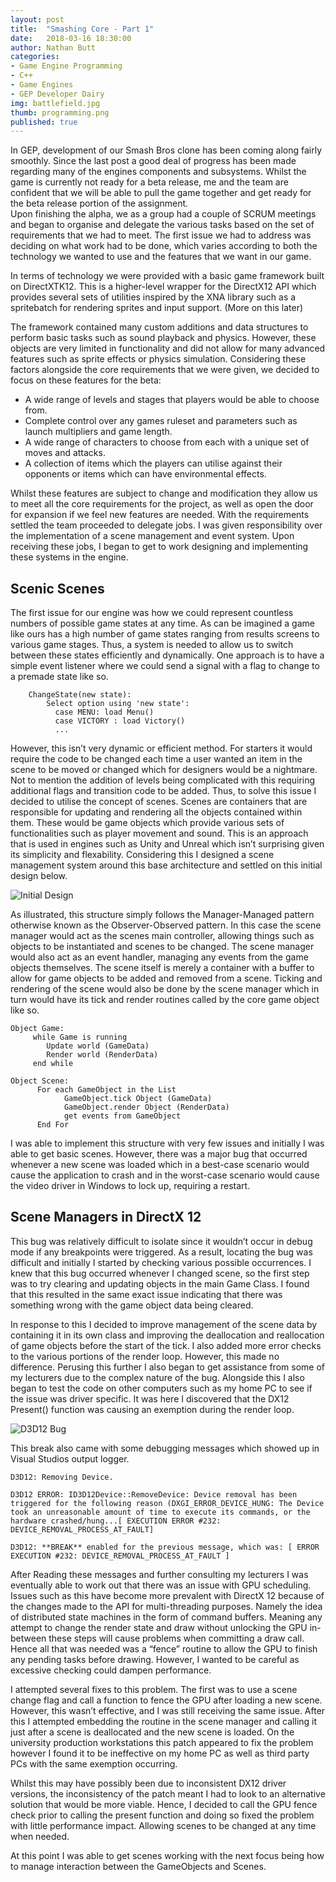 ```yaml
---
layout: post
title:  "Smashing Core - Part 1"
date:   2018-03-16 18:30:00
author: Nathan Butt
categories:
- Game Engine Programming
- C++
- Game Engines
- GEP Developer Dairy
img: battlefield.jpg
thumb: programming.png
published: true
---
```


In GEP, development of our Smash Bros clone has been coming along fairly smoothly. Since the last post a good deal of progress has been made regarding many of the engines components and subsystems. Whilst the game is currently not ready for a beta release, me and the team are confident that we will be able to pull the game together and get ready for the beta release portion of the assignment.  
Upon finishing the alpha, we as a group had a couple of SCRUM meetings and began to organise and delegate the various tasks based on the set of requirements that we had to meet. The first issue we had to address was deciding on what work had to be done, which varies according to both the technology we wanted to use and the features that we want in our game.

<!--more-->

In terms of technology we were provided with a basic game framework built on DirectXTK12. This is a higher-level wrapper for the DirectX12 API which provides several sets of utilities inspired by the XNA library such as a spritebatch for rendering sprites and input support.  (More on this later)

The framework contained many custom additions and data structures to perform basic tasks such as sound playback and physics. However, these objects are very limited in functionality and did not allow for many advanced features such as sprite effects or physics simulation.
Considering these factors alongside the core requirements that we were given, we decided to focus on these features for the beta:
-	A wide range of levels and stages that players would be able to choose from.
-	Complete control over any games ruleset and parameters such as launch multipliers and game length.
-	A wide range of characters to choose from each with a unique set of moves and attacks.
-	A collection of items which the players can utilise against their opponents or items which can have environmental effects.

Whilst these features are subject to change and modification they allow us to meet all the core requirements for the project, as well as open the door for expansion if we feel new features are needed.
With the requirements settled the team proceeded to delegate jobs. I was given responsibility over the implementation of a scene management and event system. Upon receiving these jobs, I began to get to work designing and implementing these systems in the engine.

## Scenic Scenes

The first issue for our engine was how we could represent countless numbers of possible game states at any time. As can be imagined a game like ours has a high number of game states ranging from results screens to various game stages. Thus, a system is needed to allow us to switch between these states efficiently and dynamically.
One approach is to have a simple event listener where we could send a signal with a flag to change to a premade state like so.

```
    ChangeState(new state):
        Select option using 'new state':
          case MENU: load Menu()
          case VICTORY : load Victory()
          ...
```

However, this isn’t very dynamic or efficient method. For starters it would require the code to be changed each time a user wanted an item in the scene to be moved or changed which for designers would be a nightmare. Not to mention the addition of levels being complicated with this requiring additional flags and transition code to be added.
Thus, to solve this issue I decided to utilise the concept of scenes. Scenes are containers that are responsible for updating and rendering all the objects contained within them. These would be game objects which provide various sets of functionalities such as player movement and sound. This is an approach that is used in engines such as Unity and Unreal which isn’t surprising given its simplicity and flexability. Considering this I designed a scene management system around this base architecture and settled on this initial design below.

![Initial Design](https://n86-64.github.io/assets/img/blog/GEP/scene-manager.png)

As illustrated, this structure simply follows the Manager-Managed pattern otherwise known as the Observer-Observed pattern. In this case the scene manager would act as the scenes main controller, allowing things such as objects to be instantiated and scenes to be changed. The scene manager would also act as an event handler, managing any events from the game objects themselves. The scene itself is merely a container with a buffer to allow for game objects to be added and removed from a scene.
Ticking and rendering of the scene would also be done by the scene manager which in turn would have its tick and render routines called by the core game object like so.

```
Object Game:
     while Game is running
        Update world (GameData)
        Render world (RenderData)
     end while

Object Scene:
      For each GameObject in the List
            GameObject.tick Object (GameData)
            GameObject.render Object (RenderData)
            get events from GameObject
      End For
```

I was able to implement this structure with very few issues and initially I was able to get basic scenes. However, there was a major bug that occurred whenever a new scene was loaded which in a best-case scenario would cause the application to crash and in the worst-case scenario would cause the video driver in Windows to lock up, requiring a restart.

## Scene Managers in DirectX 12

This bug was relatively difficult to isolate since it wouldn’t occur in debug mode if any breakpoints were triggered. As a result, locating the bug was difficult and initially I started by checking various possible occurrences. I knew that this bug occurred whenever I changed scene, so the first step was to try clearing and updating objects in the main Game Class. I found that this resulted in the same exact issue indicating that there was something wrong with the game object data being cleared.

In response to this I decided to improve management of the scene data by containing it in its own class and improving the deallocation and reallocation of game objects before the start of the tick. I also added more error checks to the various portions of the render loop. However, this made no difference.
Perusing this further I also began to get assistance from some of my lecturers due to the complex nature of the bug. Alongside this I also began to test the code on other computers such as my home PC to see if the issue was driver specific. It was here I discovered that the DX12 Present() function was causing an exemption during the render loop.

![D3D12 Bug](https://n86-64.github.io/assets/img/blog/GEP/D3D12_bug.png)

This break also came with some debugging messages which showed up in Visual Studios output logger.

```
D3D12: Removing Device.

D3D12 ERROR: ID3D12Device::RemoveDevice: Device removal has been triggered for the following reason (DXGI_ERROR_DEVICE_HUNG: The Device took an unreasonable amount of time to execute its commands, or the hardware crashed/hung...[ EXECUTION ERROR #232: DEVICE_REMOVAL_PROCESS_AT_FAULT]

D3D12: **BREAK** enabled for the previous message, which was: [ ERROR EXECUTION #232: DEVICE_REMOVAL_PROCESS_AT_FAULT ]

```

After Reading these messages and further consulting my lecturers I was eventually able to work out that there was an issue with GPU scheduling. Issues such as this have become more prevalent with DirectX 12 because of the changes made to the API for multi-threading purposes.  Namely the idea of distributed state machines in the form of command buffers. Meaning any attempt to change the render state and draw without unlocking the GPU in-between these steps will cause problems when committing a draw call. Hence all that was needed was a “fence” routine to allow the GPU to finish any pending tasks before drawing. However, I wanted to be careful as excessive checking could dampen performance.

I attempted several fixes to this problem. The first was to use a scene change flag and call a function to fence the GPU after loading a new scene. However, this wasn’t effective, and I was still receiving the same issue. After this I attempted embedding the routine in the scene manager and calling it just after a scene is deallocated and the new scene is loaded. On the university production workstations this patch appeared to fix the problem however I found it to be ineffective on my home PC as well as third party PCs with the same exemption occurring.

Whilst this may have possibly been due to inconsistent DX12 driver versions, the inconsistency of the patch meant I had to look to an alternative solution that would be more viable. Hence, I decided to call the GPU fence check prior to calling the present function and doing so fixed the problem with little performance impact.  Allowing scenes to be changed at any time when needed.

At this point I was able to get scenes working with the next focus being how to manage interaction between the GameObjects and Scenes.
